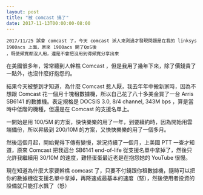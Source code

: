 ```yaml
---
layout: post
title: "被 comcast 搞了"
date: 2017-11-13T00:00:00-08:00
---
```


    2017/11/25 誤會 comcast 了，今天 comcast 派人來測過才發現問題是在我的 linksys 1900acs 上面，原來 1900acs 開了QoS後
    ，既使頻寬都沒人用，還是不會把沒用到得頻寬分享出來

在美國很多年，常常聽到人幹樵 Comcast ，但是我用了幾年下來，除了價錢貴了一點外，也沒什麼好抱怨的。

結果今天被整到才知道，為什麼 Comcast 惹人厭，我去年年中搬新家時，因為不想跟 Comcast 花一個月十塊租數據機，所以自己花了八十多美金買了一台 Arris SB6141 的數據機。表定規格是 DOCSIS 3.0, 8/4 channel, 343M bps ，算是當時中低階的機種，但還是在 Comcast 的支援名單上。

一開始是用 100/5M 的方案，快快樂樂的用了一年，到要續約時，因為開始用雲端備份，所以昇級到 200/10M 的方案，又快快樂樂的用了一個多月。

然後這個月起，開始覺得下傳有變慢，狀況持續了一個月，上美國 PTT 一查才知道，原來 Comcast 把我這台 SB6141 end-of-life 從支援名單中拿掉了，然後只允許我繼續用 30/10M 的速度，難怪蛋蛋最近老是在抱怨她的 YouTube 很慢。

現在知道為什麼大家要幹樵 comcast 了，只要不付錢跟你租數據機，隨時可以把你的數據機從支援名單中拿掉，再降速成最基本的速度（怒），然後使用者投資的設備就只能打水飄了（怒）